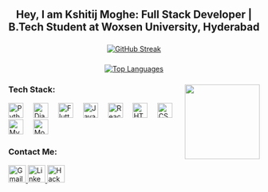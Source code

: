 <h2 align="center">Hey, I am Kshitij Moghe: Full Stack Developer | B.Tech Student at Woxsen University, Hyderabad</h2>

###

<div align="center">
  <a href="https://git.io/streak-stats"><img src="https://streak-stats.demolab.com/?user=Kshitij-0710&theme=vue-dark&hide_border=false" alt="GitHub Streak" /></a>
</div>

###

<div align="center">
  <a href="https://github.com/anuraghazra/github-readme-stats"><img src="https://github-readme-stats.vercel.app/api/top-langs/?username=Kshitij-0710&layout=compact&theme=vue-dark" alt="Top Languages" /></a>
</div>

###

<img align="right" height="150" src="https://i.pinimg.com/originals/06/60/ef/0660efe82fa3da42ed56eef013171835.gif"  />

### Tech Stack:
<div align="left">
   <img src="https://cdn.jsdelivr.net/gh/devicons/devicon/icons/python/python-original.svg" height="30" alt="Python" />
   <img width="12" />
   <img src="https://cdn.jsdelivr.net/gh/devicons/devicon/icons/django/django-plain.svg" height="30" alt="Django" />
   <img width="12" />
   <img src="https://cdn.jsdelivr.net/gh/devicons/devicon/icons/flutter/flutter-original.svg" height="30" alt="Flutter" />
   <img width="12" />
   <img src="https://cdn.jsdelivr.net/gh/devicons/devicon/icons/javascript/javascript-original.svg" height="30" alt="JavaScript" />
   <img width="12" />
   <img src="https://cdn.jsdelivr.net/gh/devicons/devicon/icons/react/react-original.svg" height="30" alt="React" />
   <img width="12" />
   <img src="https://cdn.jsdelivr.net/gh/devicons/devicon/icons/html5/html5-original.svg" height="30" alt="HTML5" />
   <img width="12" />
   <img src="https://cdn.jsdelivr.net/gh/devicons/devicon/icons/css3/css3-original.svg" height="30" alt="CSS3" />
   <img width="12" />
   <img src="https://cdn.jsdelivr.net/gh/devicons/devicon/icons/mysql/mysql-original.svg" height="30" alt="MySQL" />
   <img width="12" />
   <img src="https://cdn.jsdelivr.net/gh/devicons/devicon/icons/mongodb/mongodb-original.svg" height="30" alt="MongoDB" />
</div>

### Contact Me:
<div align="left">
   <a href="mailto:your-email@example.com">
      <img src="https://img.shields.io/static/v1?message=Gmail&logo=gmail&label=&color=D14836&logoColor=white&labelColor=&style=for-the-badge" height="35" alt="Gmail" />
   </a>
   <a href="https://www.linkedin.com/in/your-linkedin">
      <img src="https://img.shields.io/static/v1?message=LinkedIn&logo=linkedin&label=&color=0077B5&logoColor=white&labelColor=&style=for-the-badge" height="35" alt="LinkedIn" />
   </a>
   <a href="https://www.hackerrank.com/your-hackerrank">
      <img src="https://img.shields.io/static/v1?message=HackerRank&logo=hackerrank&label=&color=2EC866&logoColor=white&labelColor=&style=for-the-badge" height="35" alt="HackerRank" />
   </a>
</div>
